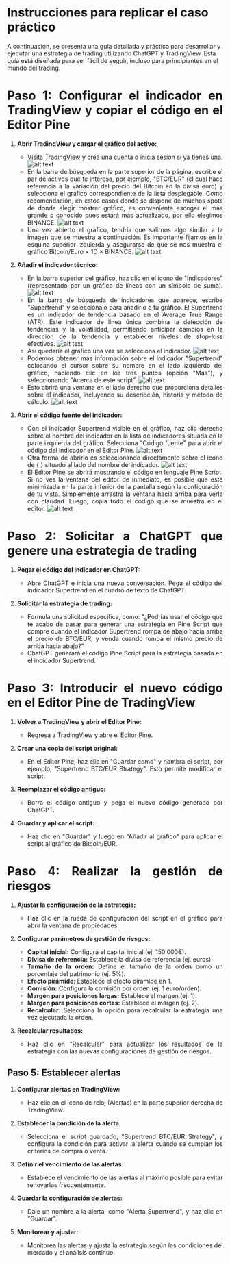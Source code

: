 # Instrucciones para replicar el caso práctico

A continuación, se presenta una guía detallada y práctica para desarrollar y ejecutar una estrategia de trading utilizando ChatGPT y TradingView. Esta guía está diseñada para ser fácil de seguir, incluso para principiantes en el mundo del trading.

<div align="justify">
   
# Paso 1: Configurar el indicador en TradingView y copiar el código en el Editor Pine
   
1. **Abrir TradingView y cargar el gráfico del activo:**
   
   - Visita [TradingView](https://www.tradingview.com) y crea una cuenta o inicia sesión si ya tienes una.
   ![alt text](https://github.com/franmandres/GPT-for-trading-analysis/blob/main/images/instructionscaptures/Capture1.png "Capture1")
   - En la barra de búsqueda en la parte superior de la página, escribe el par de activos que te interesa, por ejemplo, "BTC/EUR" (el cual hace referencia a la variación del precio del Bitcoin en la divisa euro) y selecciona el gráfico correspondiente de la lista desplegable. Como recomendación, en estos casos donde se dispone de muchos spots de donde elegir mostrar gráfico, es conveniente escoger el más grande o conocido pues estará más actualizado, por ello elegimos BINANCE.
   ![alt text](https://github.com/franmandres/GPT-for-trading-analysis/blob/main/images/instructionscaptures/Capture2.png "Capture2")
   - Una vez abierto el grafico, tendría que salirnos algo similar a la imagen que se muestra a continuación. Es importante fijarnos en la esquina superior izquierda y asegurarse de que se nos muestra el gráfico Bitcoin/Euro × 1D × BINANCE.
   ![alt text](https://github.com/franmandres/GPT-for-trading-analysis/blob/main/images/instructionscaptures/Capture3.png "Capture3")   

2. **Añadir el indicador técnico:**
   
   - En la barra superior del gráfico, haz clic en el icono de "Indicadores" (representado por un gráfico de líneas con un símbolo de suma).
   ![alt text](https://github.com/franmandres/GPT-for-trading-analysis/blob/main/images/instructionscaptures/Capture4.png "Capture4")  
   - En la barra de búsqueda de indicadores que aparece, escribe "Supertrend" y selecciónalo para añadirlo a tu gráfico. El Supertrend es un indicador de tendencia basado en el Average True Range (ATR). Este indicador de línea única combina la detección de tendencias y la volatilidad, permitiendo anticipar cambios en la dirección de la tendencia y establecer niveles de stop-loss efectivos.
   ![alt text](https://github.com/franmandres/GPT-for-trading-analysis/blob/main/images/instructionscaptures/Capture5.png "Capture5") 
   - Así quedaría el grafico una vez se selecciona el indicador.
   ![alt text](https://github.com/franmandres/GPT-for-trading-analysis/blob/main/images/instructionscaptures/Capture6.png "Capture6")
   - Podemos obtener más información sobre el indicador "Supertrend" colocando el cursor sobre su nombre en el lado izquierdo del gráfico, haciendo clic en los tres puntos (opción "Más"), y seleccionando "Acerca de este script".
   ![alt text](https://github.com/franmandres/GPT-for-trading-analysis/blob/main/images/instructionscaptures/Capture7.png "Capture7")
   - Esto abrirá una ventana en el lado derecho que proporciona detalles sobre el indicador, incluyendo su descripción, historia y método de cálculo.
   ![alt text](https://github.com/franmandres/GPT-for-trading-analysis/blob/main/images/instructionscaptures/Capture8.png "Capture8")

3. **Abrir el código fuente del indicador:**
   
   - Con el indicador Supertrend visible en el gráfico, haz clic derecho sobre el nombre del indicador en la lista de indicadores situada en la parte izquierda del gráfico. Selecciona "Código fuente" para abrir el código del indicador en el Editor Pine.
   ![alt text](https://github.com/franmandres/GPT-for-trading-analysis/blob/main/images/instructionscaptures/Capture9.png "Capture9")
   - Otra forma de abrirlo es seleccionando directamente sobre el icono de { } situado al lado del nombre del indicador.
   ![alt text](https://github.com/franmandres/GPT-for-trading-analysis/blob/main/images/instructionscaptures/Capture10.png "Capture10")
   - El Editor Pine se abrirá mostrando el código en lenguaje Pine Script. Si no ves la ventana del editor de inmediato, es posible que esté minimizada en la parte inferior de la pantalla según la configuración de tu vista. Simplemente arrastra la ventana hacia arriba para verla con claridad. Luego, copia todo el código que se muestra en el editor.
   ![alt text](https://github.com/franmandres/GPT-for-trading-analysis/blob/main/images/instructionscaptures/Capture11.png "Capture11")

# Paso 2: Solicitar a ChatGPT que genere una estrategia de trading

1. **Pegar el código del indicador en ChatGPT:**
   
   - Abre ChatGPT e inicia una nueva conversación. Pega el código del indicador Supertrend en el cuadro de texto de ChatGPT.

3. **Solicitar la estrategia de trading:**
   
   - Formula una solicitud específica, como: "¿Podrías usar el código que te acabo de pasar para generar una estrategia en Pine Script que compre cuando el indicador Supertrend rompa de abajo hacia arriba el precio de BTC/EUR, y venda cuando rompa el mismo precio de arriba hacia abajo?"
   - ChatGPT generará el código Pine Script para la estrategia basada en el indicador Supertrend.

# Paso 3: Introducir el nuevo código en el Editor Pine de TradingView

1. **Volver a TradingView y abrir el Editor Pine:**
   
   - Regresa a TradingView y abre el Editor Pine.

3. **Crear una copia del script original:**
   
   - En el Editor Pine, haz clic en "Guardar como" y nombra el script, por ejemplo, "Supertrend BTC/EUR Strategy". Esto permite modificar el script.

5. **Reemplazar el código antiguo:**
   
   - Borra el código antiguo y pega el nuevo código generado por ChatGPT.

7. **Guardar y aplicar el script:**
   
   - Haz clic en "Guardar" y luego en "Añadir al gráfico" para aplicar el script al gráfico de Bitcoin/EUR.

# Paso 4: Realizar la gestión de riesgos

1. **Ajustar la configuración de la estrategia:**

   - Haz clic en la rueda de configuración del script en el gráfico para abrir la ventana de propiedades.

2. **Configurar parámetros de gestión de riesgos:**

   - **Capital inicial:** Configura el capital inicial (ej. 150.000€).
   - **Divisa de referencia:** Establece la divisa de referencia (ej. euros).
   - **Tamaño de la orden:** Define el tamaño de la orden como un porcentaje del patrimonio (ej. 5%).
   - **Efecto pirámide:** Establece el efecto pirámide en 1.
   - **Comisión:** Configura la comisión por orden (ej. 1 euro/orden).
   - **Margen para posiciones largas:** Establece el margen (ej. 1).
   - **Margen para posiciones cortas:** Establece el margen (ej. 2).
   - **Recalcular:** Selecciona la opción para recalcular la estrategia una vez ejecutada la orden.

3. **Recalcular resultados:**

   - Haz clic en "Recalcular" para actualizar los resultados de la estrategia con las nuevas configuraciones de gestión de riesgos.

## Paso 5: Establecer alertas

1. **Configurar alertas en TradingView:**

   - Haz clic en el icono de reloj (Alertas) en la parte superior derecha de TradingView.

2. **Establecer la condición de la alerta:**

   - Selecciona el script guardado, "Supertrend BTC/EUR Strategy", y configura la condición para activar la alerta cuando se cumplan los criterios de compra o venta.

3. **Definir el vencimiento de las alertas:**

   - Establece el vencimiento de las alertas al máximo posible para evitar renovarlas frecuentemente.

4. **Guardar la configuración de alertas:**

   - Dale un nombre a la alerta, como "Alerta Supertrend", y haz clic en "Guardar".

5. **Monitorear y ajustar:**

   - Monitorea las alertas y ajusta la estrategia según las condiciones del mercado y el análisis continuo.
